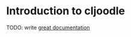 # Introduction to cljoodle

TODO: write [great documentation](http://jacobian.org/writing/what-to-write/)
